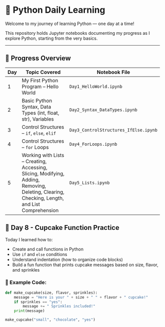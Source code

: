 # 🐍 Python Daily Learning

Welcome to my journey of learning Python — one day at a time!

This repository holds Jupyter notebooks documenting my progress as I explore Python, starting from the very basics.

---

## 📅 Progress Overview

| Day | Topic Covered                                                                                                                                              | Notebook File                      |
|-----|-------------------------------------------------------------------------------------------------------------------------------------------------------------|-------------------------------------|
| 1   | My First Python Program – Hello World                                                                                                                     | `Day1_HelloWorld.ipynb`            |
| 2   | Basic Python Syntax, Data Types (int, float, str), Variables                                                                                               | `Day2_Syntax_DataTypes.ipynb`      |
| 3   | Control Structures – `if`, `else`, `elif`                                                                                                                  | `Day3_ControlStructures_IfElse.ipynb` |
| 4   | Control Structures – `for` Loops                                                                                                                           | `Day4_ForLoops.ipynb`              |
| 5   | Working with Lists – Creating, Accessing, Slicing, Modifying, Adding, Removing, Deleting, Clearing, Checking, Length, and List Comprehension              | `Day5_Lists.ipynb`                 |
## 🧁 Day 8 - Cupcake Function Practice

Today I learned how to:
- Create and call functions in Python
- Use `if` and `else` conditions
- Understand indentation (how to organize code blocks)
- Build a fun function that prints cupcake messages based on size, flavor, and sprinkles

### 🧪 Example Code:
```python
def make_cupcake(size, flavor, sprinkles):
    message = "Here is your " + size + " " + flavor + " cupcake!"
    if sprinkles == "yes":
        message += " Sprinkles included!"
    print(message)

make_cupcake("small", "chocolate", "yes")
